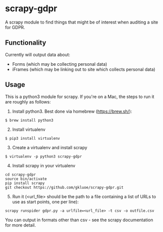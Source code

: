 # scrapy-gdpr
A scrapy module to find things that might be of interest when auditing a site for GDPR.

## Functionality
Currently will output data about:

* Forms (which may be collecting personal data)
* iFrames (which may be linking out to site which collects personal data)

## Usage
This is a python3 module for scrapy. If you're on a Mac, the steps to run it are roughly as follows:

1. Install python3. Best done via homebrew (https://brew.sh/):
```
$ brew install python3
```

2. Install virtualenv
```
$ pip3 install virtualenv
```

3. Create a virtualenv and install scrapy
```
$ virtualenv -p python3 scrapy-gdpr
```

4. Install scrapy in your virtualenv
```
cd scrapy-gdpr
source bin/activate
pip install scrapy
git checkout https://github.com/gkluoe/scrapy-gdpr.git
```

5. Run it (<url_file> should be the path to a file containing a list of URLs to use as start points, one per line):
```
scrapy runspider gdpr.py -a urlfile=<url_file> -t csv -o outfile.csv
```

You can output in formats other than csv - see the scrapy documentation for more detail.
